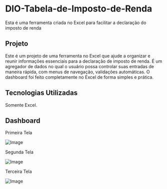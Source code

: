 # DIO-Tabela-de-Imposto-de-Renda
Esta é uma ferramenta criada no Excel para facilitar a declaração do imposto de renda

## Projeto
Este é um projeto de uma ferramenta no Excel que ajude a organizar e reunir informações essenciais para a declaração de imposto de renda. É um agregador de dados no qual o usuário possa controlar suas entradas de maneira rápida, com menus de navegação, validações automáticas. 
O dashboard foi feito completamente no Excel de forma simples e prática.

## Tecnologias Utilizadas
Somente Excel.

## Dashboard
Primeira Tela

![Image](https://github.com/user-attachments/assets/e229d741-0ab0-4c16-bb86-6335360b3c2f)

Segunda Tela

![Image](https://github.com/user-attachments/assets/06f4228d-45e9-4e8a-af18-5b71c3e6d1d6)

Terceira Tela

![Image](https://github.com/user-attachments/assets/53e9eb51-360c-40f8-9254-c1c0c1f195ad)
